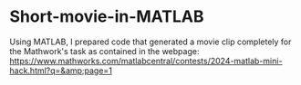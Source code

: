 # Short-movie-in-MATLAB
Using MATLAB, I prepared code that generated a movie clip completely for the Mathwork's task as contained in the webpage: https://www.mathworks.com/matlabcentral/contests/2024-matlab-mini-hack.html?q=&amp;page=1

